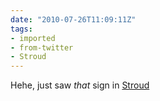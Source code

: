 ```yaml
---
date: "2010-07-26T11:09:11Z"
tags:
- imported
- from-twitter
- Stroud
---
```

Hehe, just saw *that* sign in [Stroud](/tags/Stroud)

